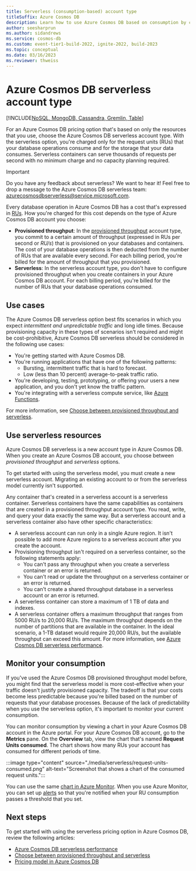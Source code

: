```yaml
---
title: Serverless (consumption-based) account type
titleSuffix: Azure Cosmos DB
description: Learn how to use Azure Cosmos DB based on consumption by choosing the serverless account type. Learn how the serverless model compares to the provisioned throughput model.
author: seesharprun
ms.author: sidandrews
ms.service: cosmos-db
ms.custom: event-tier1-build-2022, ignite-2022, build-2023
ms.topic: conceptual
ms.date: 03/16/2023
ms.reviewer: thweiss
---
```


# Azure Cosmos DB serverless account type

[!INCLUDE[NoSQL, MongoDB, Cassandra, Gremlin, Table](includes/appliesto-nosql-mongodb-cassandra-gremlin-table.md)]

For an Azure Cosmos DB pricing option that's based on only the resources that you use, choose the Azure Cosmos DB serverless account type. With the serverless option, you're charged only for the request units (RUs) that your database operations consume and for the storage that your data consumes. Serverless containers can serve thousands of requests per second with no minimum charge and no capacity planning required.

> [!IMPORTANT]
> Do you have any feedback about serverless? We want to hear it! Feel free to drop a message to the Azure Cosmos DB serverless team: [azurecosmosdbserverless@service.microsoft.com](mailto:azurecosmosdbserverless@service.microsoft.com).

Every database operation in Azure Cosmos DB has a cost that's expressed in [RUs](request-units.md). How you're charged for this cost depends on the type of Azure Cosmos DB account you choose:

- **Provisioned throughput**: In the [provisioned throughput](set-throughput.md) account type, you commit to a certain amount of throughput (expressed in RUs per second or *RU/s*) that is provisioned on your databases and containers. The cost of your database operations is then deducted from the number of RUs that are available every second. For each billing period, you're billed for the amount of throughput that you provisioned.
- **Serverless**: In the serverless account type, you don't have to configure provisioned throughput when you create containers in your Azure Cosmos DB account. For each billing period, you're billed for the number of RUs that your database operations consumed.

## Use cases

The Azure Cosmos DB serverless option best fits scenarios in which you expect *intermittent and unpredictable traffic* and long idle times. Because provisioning capacity in these types of scenarios isn't required and might be cost-prohibitive, Azure Cosmos DB serverless should be considered in the following use cases:

- You're getting started with Azure Cosmos DB.
- You're running applications that have one of the following patterns:
  - Bursting, intermittent traffic that is hard to forecast.
  - Low (less than 10 percent) average-to-peak traffic ratio.
- You're developing, testing, prototyping, or offering your users a new application, and you don't yet know the traffic pattern.
- You're integrating with a serverless compute service, like [Azure Functions](../azure-functions/functions-overview.md).

For more information, see [Choose between provisioned throughput and serverless](throughput-serverless.md).

## Use serverless resources

Azure Cosmos DB serverless is a new account type in Azure Cosmos DB. When you create an Azure Cosmos DB account, you choose between *provisioned throughput* and *serverless* options.

To get started with using the serverless model, you must create a new serverless account. Migrating an existing account to or from the serverless model currently isn't supported.

Any container that's created in a serverless account is a serverless container. Serverless containers have the same capabilities as containers that are created in a provisioned throughput account type. You read, write, and query your data exactly the same way. But a serverless account and a serverless container also have other specific characteristics:

- A serverless account can run only in a single Azure region. It isn't possible to add more Azure regions to a serverless account after you create the account.
- Provisioning throughput isn't required on a serverless container, so the following statements apply:
  - You can't pass any throughput when you create a serverless container or an error is returned.
  - You can't read or update the throughput on a serverless container or an error is returned.
  - You can't create a shared throughput database in a serverless account or an error is returned.
- A serverless container can store a maximum of 1 TB of data and indexes.
- A serverless container offers a maximum throughput that ranges from 5000 RU/s to 20,000 RU/s. The maximum throughput depends on the number of partitions that are available in the container. In the ideal scenario, a 1-TB dataset would require 20,000 RU/s, but the available throughput can exceed this amount. For more information, see [Azure Cosmos DB serverless performance](serverless-performance.md).

## Monitor your consumption

If you've used the Azure Cosmos DB provisioned throughput model before, you might find that the serverless model is more cost-effective when your traffic doesn't justify provisioned capacity. The tradeoff is that your costs become less predictable because you're billed based on the number of requests that your database processes. Because of the lack of predictability when you use the serverless option, it's important to monitor your current consumption.

You can monitor consumption by viewing a chart in your Azure Cosmos DB account in the Azure portal. For your Azure Cosmos DB account, go to the **Metrics** pane. On the **Overview** tab, view the chart that's named **Request Units consumed**. The chart shows how many RUs your account has consumed for different periods of time.

:::image type="content" source="./media/serverless/request-units-consumed.png" alt-text="Screenshot that shows a chart of the consumed request units.":::

You can use the same [chart in Azure Monitor](monitor-request-unit-usage.md). When you use Azure Monitor, you can set up [alerts](../azure-monitor/alerts/alerts-metric-overview.md) so that you're notified when your RU consumption passes a threshold that you set.

## Next steps

To get started with using the serverless pricing option in Azure Cosmos DB, review the following articles:

- [Azure Cosmos DB serverless performance](serverless-performance.md)
- [Choose between provisioned throughput and serverless](throughput-serverless.md)
- [Pricing model in Azure Cosmos DB](how-pricing-works.md)
